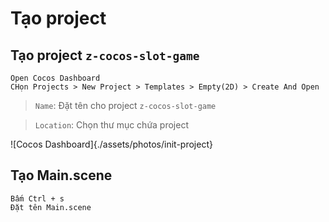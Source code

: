 # Tạo project

## Tạo project `z-cocos-slot-game`
```
Open Cocos Dashboard
CHọn Projects > New Project > Templates > Empty(2D) > Create And Open
```
> `Name`: Đặt tên cho project `z-cocos-slot-game`

> `Location`: Chọn thư mục chứa project

![Cocos Dashboard]{./assets/photos/init-project}

## Tạo Main.scene
```
Bấm Ctrl + s
Đặt tên Main.scene
```
